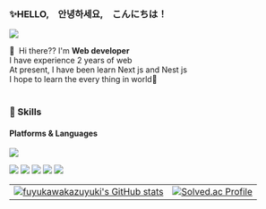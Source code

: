 
### ✨HELLO,　안녕하세요,　こんにちは！
<p>
  <a href="mailto:fuyukawakazuyuki@gmail.com" target="_blank"><img src="https://img.shields.io/badge/fentboijun@gmail.com-EA4335?style=flat-square&logo=Gmail&logoColor=white"/></a>
</p>

<p>
  👋&nbsp; Hi there?? I'm <b>Web developer</b><br/>
  I have experience 2 years of web<br/>
  At present, I have been learn Next js and Nest js<br/>
  I hope to learn the every thing in world🤗<br/><br/>
</p>


### 🤣 Skills
#### Platforms & Languages
<p>
  <img src="https://img.shields.io/badge/html5-ffffff?style=flat-square&logo=html5&logoColor=#E34F26"/>
</p>
<p>
  <img src="https://img.shields.io/badge/javascript-262626?style=flat-square&logo=javascript&logoColor=#F7DF1E"/>
  <img src="https://img.shields.io/badge/jquery-262626?style=flat-square&logo=jquery&logoColor=#0769AD"/>
  <img src="https://img.shields.io/badge/bootstrap-262626?style=flat-square&logo=bootstrap&logoColor=#1572B6"/>
  <img src="https://img.shields.io/badge/php-262626?style=flat-square&logo=php&logoColor=#777BB4"/>
  <img src="https://img.shields.io/badge/laravel-262626?style=flat-square&logo=laravel&logoColor=#FF2D20"/>

</p>

<table width="100%">
  <tr>
    <td align="center">
      <a href="https://github.com/fuyukawakazuyuki/github-readme-stats">
        <img align="center" src="https://github-readme-stats.vercel.app/api?username=fuyukawakazuyuki&show_icons=true&theme=tokyonight" alt="fuyukawakazuyuki's GitHub stats" />
      </a>
    </td>
    <td>
  <a href="https://solved.ac/fuyukawakazuyuki/">
    <img align="center" src="http://mazassumnida.wtf/api/v2/generate_badge?boj=fuyukawakazuyuki" alt="Solved.ac Profile" />
  </a>
    </td>
  </tr>
</table>


